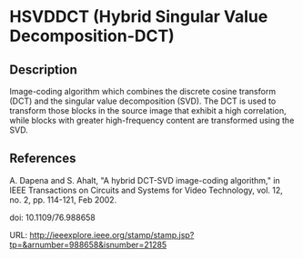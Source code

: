 # HSVDDCT (Hybrid Singular Value Decomposition-DCT)
## Description
Image-coding algorithm which combines the discrete cosine transform (DCT) and the singular value decomposition (SVD). 
The DCT is used to transform those blocks in the source image that exhibit a high correlation, 
while blocks with greater high-frequency content are transformed using the SVD.


## References
A. Dapena and S. Ahalt, "A hybrid DCT-SVD image-coding algorithm," in IEEE Transactions on Circuits and Systems for Video Technology, vol. 12, no. 2, pp. 114-121, Feb 2002.

doi: 10.1109/76.988658

URL: http://ieeexplore.ieee.org/stamp/stamp.jsp?tp=&arnumber=988658&isnumber=21285
